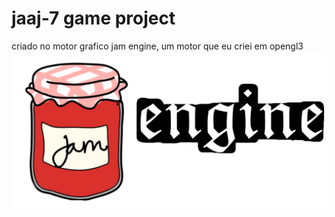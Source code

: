 # jaaj-7 game project

<p>criado no motor grafico jam engine, um motor que eu criei em opengl3
<img src="res/engine.png">